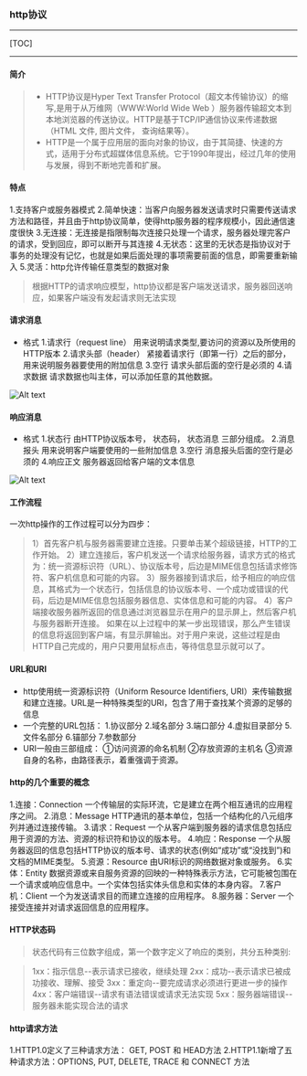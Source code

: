 ### http协议

--------
[TOC]

--------
#### 简介
>- HTTP协议是Hyper Text Transfer Protocol（超文本传输协议）的缩写,是用于从万维网（WWW:World Wide Web ）服务器传输超文本到本地浏览器的传送协议。HTTP是基于TCP/IP通信协议来传递数据（HTML 文件, 图片文件， 查询结果等）。
> - HTTP是一个属于应用层的面向对象的协议，由于其简捷、快速的方式，适用于分布式超媒体信息系统。它于1990年提出，经过几年的使用与发展，得到不断地完善和扩展。
#### 特点
1.支持客户或服务器模式
2.简单快速：当客户向服务器发送请求时只需要传送请求方法和路径，并且由于http协议简单，使得http服务器的程序规模小，因此通信速度很快
3.无连接：无连接是指限制每次连接只处理一个请求，服务器处理完客户的请求，受到回应，即可以断开与其连接
4.无状态：这里的无状态是指协议对于事务的处理没有记忆，也就是如果后面处理的事项需要前面的信息，即需要重新输入
5.灵活：http允许传输任意类型的数据对象
>根据HTTP的请求响应模型，http协议都是客户端发送请求，服务器回送响应，如果客户端没有发起请求则无法实现

#### 请求消息
- 格式
1.请求行（request line）
用来说明请求类型,要访问的资源以及所使用的HTTP版本
2.请求头部（header）
紧接着请求行（即第一行）之后的部分，用来说明服务器要使用的附加信息
3.空行
请求头部后面的空行是必须的
4.请求数据
请求数据也叫主体，可以添加任意的其他数据。

![Alt text](./http.png)

#### 响应消息
- 格式
1.状态行
由HTTP协议版本号， 状态码， 状态消息 三部分组成。
2.消息报头
用来说明客户端要使用的一些附加信息
3.空行
消息报头后面的空行是必须的
4.响应正文
服务器返回给客户端的文本信息

![Alt text](./http1.jpg)


#### 工作流程
一次http操作的工作过程可以分为四步：
>1）首先客户机与服务器需要建立连接。只要单击某个超级链接，HTTP的工作开始。
>2）建立连接后，客户机发送一个请求给服务器，请求方式的格式为：统一资源标识符（URL）、协议版本号，后边是MIME信息包括请求修饰符、客户机信息和可能的内容。
>3）服务器接到请求后，给予相应的响应信息，其格式为一个状态行，包括信息的协议版本号、一个成功或错误的代码，后边是MIME信息包括服务器信息、实体信息和可能的内容。
>4）客户端接收服务器所返回的信息通过浏览器显示在用户的显示屏上，然后客户机与服务器断开连接。
>如果在以上过程中的某一步出现错误，那么产生错误的信息将返回到客户端，有显示屏输出。对于用户来说，这些过程是由HTTP自己完成的，用户只要用鼠标点击，等待信息显示就可以了。

#### URL和URI
- http使用统一资源标识符（Uniform Resource Identifiers, URI）来传输数据和建立连接。URL是一种特殊类型的URI，包含了用于查找某个资源的足够的信息 
- 一个完整的URL包括：
1.协议部分
2.域名部分
3.端口部分
4.虚拟目录部分
5.文件名部分
6.锚部分
7.参数部分
- URI一般由三部组成：
①访问资源的命名机制
②存放资源的主机名
③资源自身的名称，由路径表示，着重强调于资源。

#### http的几个重要的概念
1.连接：Connection
一个传输层的实际环流，它是建立在两个相互通讯的应用程序之间。
2.消息：Message
HTTP通讯的基本单位，包括一个结构化的八元组序列并通过连接传输。
3.请求：Request
一个从客户端到服务器的请求信息包括应用于资源的方法、资源的标识符和协议的版本号。
4.响应：Response
一个从服务器返回的信息包括HTTP协议的版本号、请求的状态(例如“成功”或“没找到”)和文档的MIME类型。
5.资源：Resource
由URI标识的网络数据对象或服务。
6.实体：Entity
数据资源或来自服务资源的回映的一种特殊表示方法，它可能被包围在一个请求或响应信息中。一个实体包括实体头信息和实体的本身内容。
7.客户机：Client
一个为发送请求目的而建立连接的应用程序。
8.服务器：Server
一个接受连接并对请求返回信息的应用程序。

#### HTTP状态码
>状态代码有三位数字组成，第一个数字定义了响应的类别，共分五种类别:

>1xx：指示信息--表示请求已接收，继续处理
>2xx：成功--表示请求已被成功接收、理解、接受
>3xx：重定向--要完成请求必须进行更进一步的操作
>4xx：客户端错误--请求有语法错误或请求无法实现
>5xx：服务器端错误--服务器未能实现合法的请求

#### http请求方法
1.HTTP1.0定义了三种请求方法： GET, POST 和 HEAD方法
2.HTTP1.1新增了五种请求方法：OPTIONS, PUT, DELETE, TRACE 和 CONNECT 方法